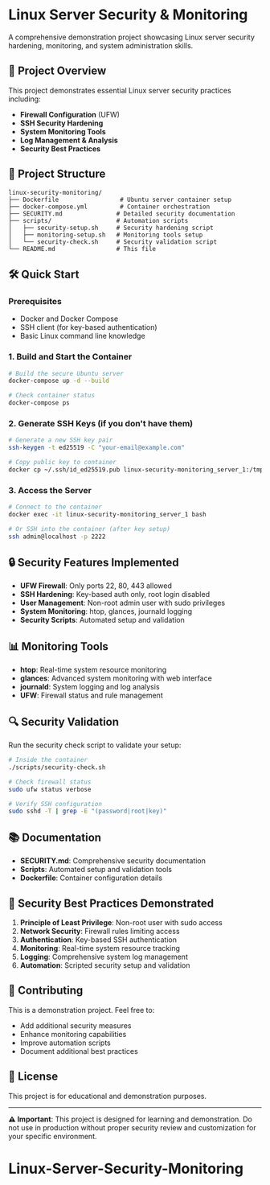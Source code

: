 # Linux Server Security & Monitoring

A comprehensive demonstration project showcasing Linux server security hardening, monitoring, and system administration skills.

## 🚀 Project Overview

This project demonstrates essential Linux server security practices including:
- **Firewall Configuration** (UFW)
- **SSH Security Hardening**
- **System Monitoring Tools**
- **Log Management & Analysis**
- **Security Best Practices**

## 📁 Project Structure

```
linux-security-monitoring/
├── Dockerfile                 # Ubuntu server container setup
├── docker-compose.yml         # Container orchestration
├── SECURITY.md               # Detailed security documentation
├── scripts/                  # Automation scripts
│   ├── security-setup.sh     # Security hardening script
│   ├── monitoring-setup.sh   # Monitoring tools setup
│   └── security-check.sh     # Security validation script
└── README.md                 # This file
```

## 🛠️ Quick Start

### Prerequisites
- Docker and Docker Compose
- SSH client (for key-based authentication)
- Basic Linux command line knowledge

### 1. Build and Start the Container
```bash
# Build the secure Ubuntu server
docker-compose up -d --build

# Check container status
docker-compose ps
```

### 2. Generate SSH Keys (if you don't have them)
```bash
# Generate a new SSH key pair
ssh-keygen -t ed25519 -C "your-email@example.com"

# Copy public key to container
docker cp ~/.ssh/id_ed25519.pub linux-security-monitoring_server_1:/tmp/
```

### 3. Access the Server
```bash
# Connect to the container
docker exec -it linux-security-monitoring_server_1 bash

# Or SSH into the container (after key setup)
ssh admin@localhost -p 2222
```

## 🔒 Security Features Implemented

- **UFW Firewall**: Only ports 22, 80, 443 allowed
- **SSH Hardening**: Key-based auth only, root login disabled
- **User Management**: Non-root admin user with sudo privileges
- **System Monitoring**: htop, glances, journald logging
- **Security Scripts**: Automated setup and validation

## 📊 Monitoring Tools

- **htop**: Real-time system resource monitoring
- **glances**: Advanced system monitoring with web interface
- **journald**: System logging and log analysis
- **UFW**: Firewall status and rule management

## 🔍 Security Validation

Run the security check script to validate your setup:
```bash
# Inside the container
./scripts/security-check.sh

# Check firewall status
sudo ufw status verbose

# Verify SSH configuration
sudo sshd -T | grep -E "(password|root|key)"
```

## 📚 Documentation

- **SECURITY.md**: Comprehensive security documentation
- **Scripts**: Automated setup and validation tools
- **Dockerfile**: Container configuration details

## 🚨 Security Best Practices Demonstrated

1. **Principle of Least Privilege**: Non-root user with sudo access
2. **Network Security**: Firewall rules limiting access
3. **Authentication**: Key-based SSH authentication
4. **Monitoring**: Real-time system resource tracking
5. **Logging**: Comprehensive system log management
6. **Automation**: Scripted security setup and validation

## 🤝 Contributing

This is a demonstration project. Feel free to:
- Add additional security measures
- Enhance monitoring capabilities
- Improve automation scripts
- Document additional best practices

## 📄 License

This project is for educational and demonstration purposes.

---

**⚠️ Important**: This project is designed for learning and demonstration. Do not use in production without proper security review and customization for your specific environment.
# Linux-Server-Security-Monitoring
